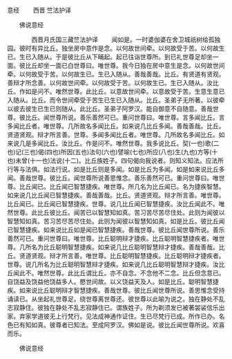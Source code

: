   意经
　　西晋 竺法护译




　　佛说意经

　　　　西晋月氏国三藏竺法护译
　　闻如是。一时婆伽婆在舍卫城祇树给孤独园。彼时有异比丘。独坐房中意作是念。以何故世间牵。以何故受于苦。以何故生已。生已入随从。于是彼比丘从下晡起。起已往诣世尊所。到已礼世尊足却坐一面。彼比丘却坐一面已白世尊曰。唯世尊。我今日独在房中意生是念。以何故世间牵。以何故受于苦。以何故生已。生已入随从。善哉善哉。比丘。有贤道有贤观。善辩才所念善。以何故世间牵。以何故受于苦。以何故生已。生已入随从。汝比丘。作如是问不。唯然世尊。此比丘。以意故世间牵。以意故受于苦。生意生意已入随从。比丘。而令世间牵受于苦生已生已入随从。比丘。圣弟子无所著。以彼牵以彼去彼生已生已则随从。此比丘。圣弟子阿罗汉。能自御意不自随意。善哉世尊。彼比丘。闻世尊所说。善乐善然可已。重问世尊曰。唯世尊。言多闻比丘。言多闻比丘者。唯世尊。几所故名多闻比丘。如来说几比丘多闻。善哉善哉。比丘。贤道贤观。辩才所言善。世尊。多闻多闻比丘者。唯世尊。几所故名多闻比丘。如来说几是多闻比丘。汝比丘。作是问不。唯然世尊。我多说比丘。契(一也)歌(二也)记(三也)偈(四也)所因(五也)法句(六也)譬喻(七也)所应(八也)生(九也)方等(十也)未曾(十一也)法说(十二)。比丘族姓子。四句偈向我说者。则知义知法。应法所行等与法俱。如法行说。如是比丘则是多闻。如是比丘为多闻。如是如来说比丘多闻。善哉世尊。彼比丘。闻世尊所说善思惟念。善乐善然可已。重问世尊曰。唯世尊。比丘闻已。比丘闻已智慧捷疾。唯世尊。所几名为比丘闻已。名为捷疾智慧。如来说几比丘闻已智慧捷疾。善哉善哉。比丘。贤道贤观。辩才所言善。唯世尊。比丘闻已。比丘闻已智慧捷疾。世尊。说几比丘闻已智慧捷疾。汝比丘闻此不。唯然世尊。此比丘彼比丘。闻苦已以智慧知如真。苦习苦尽苦尽住处。此则为闻彼以智慧知如真。苦习苦尽苦尽住处。此则为闻彼以智慧知如真。如是比丘。彼比丘闻已智慧捷疾。如来说比丘如是闻已智慧捷疾。善哉世尊。彼比丘闻世尊所说。善乐善然可已。重问世尊曰。唯世尊。比丘聪明辩才捷疾。比丘聪明智慧捷疾者。唯世尊。几所名为比丘聪明智慧捷疾。如来说几比丘聪明智慧辩才捷疾。善哉善哉。比丘。贤道贤观。辩才所言善。唯世尊。比丘聪明智慧捷疾。比丘聪明辩才捷疾者。世尊。说几所名为比丘聪明智慧辩才捷疾。如来说几比丘聪明智慧辩才捷疾。汝比丘闻此不。唯然世尊。此比丘谓比丘。亦不自念。不念他不二念。比丘但念意已。自饶益及饶益他饶益多人。愍世间故。以义饶益天及人。如是比丘。聪明智慧捷疾。如来说比丘聪明辩才智慧捷疾。善哉世尊。彼比丘闻世尊所说。善思惟念受持诵读已。从坐起礼世尊足。绕世尊离世尊还。彼世尊以此喻为说之。独在静处不乱志寂静住。彼独在静处不乱志寂静住已。谓族姓子。所为剃须发已被著袈裟信乐出家。弃家学道彼无上行梵行。见法成神通作证住。生已尽梵行已成。所作已办。名色已有知如真。彼尊者已知法。至成阿罗汉。佛如是说。彼比丘闻世尊所说。欢喜而乐。

　　佛说意经


